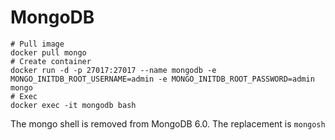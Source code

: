 # MongoDB

```shell
# Pull image
docker pull mongo
# Create container
docker run -d -p 27017:27017 --name mongodb -e MONGO_INITDB_ROOT_USERNAME=admin -e MONGO_INITDB_ROOT_PASSWORD=admin mongo
# Exec
docker exec -it mongodb bash
```

The mongo shell is removed from MongoDB 6.0. The replacement is `mongosh`